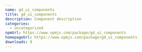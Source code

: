 ```yaml
---
name: gd_ui_components
title: gd_ui_components
description: Component description
categories:
  - uncategorized
npmUrl: https://www.npmjs.com/package/gd_ui_components
homepageUrl: https://www.npmjs.com/package/gd_ui_components
downloads: 9
---
```

